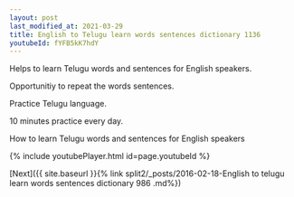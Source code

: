 ```yaml
---
layout: post
last_modified_at: 2021-03-29
title: English to Telugu learn words sentences dictionary 1136 
youtubeId: fYFB5kK7hdY
---
```

 
 
Helps to learn Telugu words and sentences for English speakers.

Opportunitiy to repeat the words sentences. 

Practice Telugu language. 
 
10 minutes practice every day. 
 
How to learn Telugu words and sentences for English speakers 
 
{% include youtubePlayer.html id=page.youtubeId %}
 
 
[Next]({{ site.baseurl }}{% link  split2/_posts/2016-02-18-English to telugu learn words sentences dictionary 986 .md%})
 

